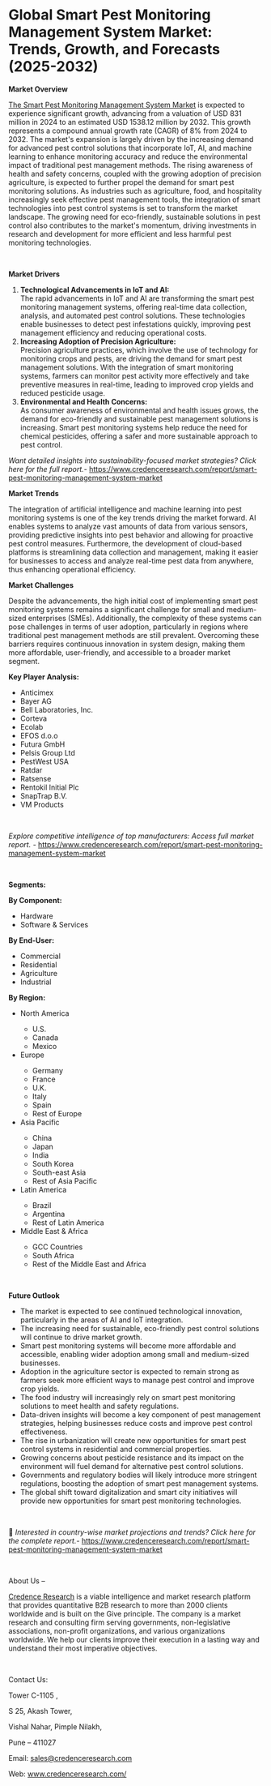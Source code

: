 # Global Smart Pest Monitoring Management System Market: Trends, Growth, and Forecasts (2025-2032)


<p><strong>Market Overview</strong></p>
<p><a href="https://www.credenceresearch.com/report/smart-pest-monitoring-management-system-market">The Smart Pest Monitoring Management System Market</a> is expected to experience significant growth, advancing from a valuation of USD 831 million in 2024 to an estimated USD 1538.12 million by 2032. This growth represents a compound annual growth rate (CAGR) of 8% from 2024 to 2032. The market's expansion is largely driven by the increasing demand for advanced pest control solutions that incorporate IoT, AI, and machine learning to enhance monitoring accuracy and reduce the environmental impact of traditional pest management methods. The rising awareness of health and safety concerns, coupled with the growing adoption of precision agriculture, is expected to further propel the demand for smart pest monitoring solutions. As industries such as agriculture, food, and hospitality increasingly seek effective pest management tools, the integration of smart technologies into pest control systems is set to transform the market landscape. The growing need for eco-friendly, sustainable solutions in pest control also contributes to the market's momentum, driving investments in research and development for more efficient and less harmful pest monitoring technologies.</p>
<p><strong>&nbsp;</strong></p>
<p><strong>Market Drivers</strong></p>
<ol>
<li><strong>Technological Advancements in IoT and AI:</strong><br /> The rapid advancements in IoT and AI are transforming the smart pest monitoring management systems, offering real-time data collection, analysis, and automated pest control solutions. These technologies enable businesses to detect pest infestations quickly, improving pest management efficiency and reducing operational costs.</li>
<li data-start="1598" data-end="2016"><strong data-start="1598" data-end="1647">Increasing Adoption of Precision Agriculture:</strong><br /> Precision agriculture practices, which involve the use of technology for monitoring crops and pests, are driving the demand for smart pest management solutions. With the integration of smart monitoring systems, farmers can monitor pest activity more effectively and take preventive measures in real-time, leading to improved crop yields and reduced pesticide usage.</li>
<li data-start="2021" data-end="2351"><strong data-start="2021" data-end="2059">Environmental and Health Concerns:</strong><br /> As consumer awareness of environmental and health issues grows, the demand for eco-friendly and sustainable pest management solutions is increasing. Smart pest monitoring systems help reduce the need for chemical pesticides, offering a safer and more sustainable approach to pest control.</li>
</ol>
<p><em>Want detailed insights into sustainability-focused market strategies? Click here for the full report.- </em><a href="https://www.credenceresearch.com/report/smart-pest-monitoring-management-system-market">https://www.credenceresearch.com/report/smart-pest-monitoring-management-system-market</a></p>
<p><strong>Market Trends</strong></p>
<p>The integration of artificial intelligence and machine learning into pest monitoring systems is one of the key trends driving the market forward. AI enables systems to analyze vast amounts of data from various sensors, providing predictive insights into pest behavior and allowing for proactive pest control measures. Furthermore, the development of cloud-based platforms is streamlining data collection and management, making it easier for businesses to access and analyze real-time pest data from anywhere, thus enhancing operational efficiency.</p>
<p><strong>Market Challenges</strong></p>
<p>Despite the advancements, the high initial cost of implementing smart pest monitoring systems remains a significant challenge for small and medium-sized enterprises (SMEs). Additionally, the complexity of these systems can pose challenges in terms of user adoption, particularly in regions where traditional pest management methods are still prevalent. Overcoming these barriers requires continuous innovation in system design, making them more affordable, user-friendly, and accessible to a broader market segment.</p>
<p><strong>Key Player Analysis:</strong></p>
<ul>
<li>Anticimex</li>
<li>Bayer AG</li>
<li>Bell Laboratories, Inc.</li>
<li>Corteva</li>
<li>Ecolab</li>
<li>EFOS d.o.o</li>
<li>Futura GmbH</li>
<li>Pelsis Group Ltd</li>
<li>PestWest USA</li>
<li>Ratdar</li>
<li>Ratsense</li>
<li>Rentokil Initial Plc</li>
<li>SnapTrap B.V.</li>
<li>VM Products</li>
</ul>
<p>&nbsp;</p>
<p><em>Explore competitive intelligence of top manufacturers: Access full market report. - </em><a href="https://www.credenceresearch.com/report/smart-pest-monitoring-management-system-market">https://www.credenceresearch.com/report/smart-pest-monitoring-management-system-market</a></p>
<p>&nbsp;</p>
<p><strong>Segments:</strong></p>
<p><strong>By Component:</strong></p>
<ul>
<li>Hardware</li>
<li>Software &amp; Services</li>
</ul>
<p><strong>By End-User:</strong></p>
<ul>
<li>Commercial</li>
<li>Residential</li>
<li>Agriculture</li>
<li>Industrial</li>
</ul>
<p><strong>By Region:</strong></p>
<ul>
<li>North America</li>
<ul>
<li>U.S.</li>
<li>Canada</li>
<li>Mexico</li>
</ul>
<li>Europe</li>
<ul>
<li>Germany</li>
<li>France</li>
<li>U.K.</li>
<li>Italy</li>
<li>Spain</li>
<li>Rest of Europe</li>
</ul>
<li>Asia Pacific</li>
<ul>
<li>China</li>
<li>Japan</li>
<li>India</li>
<li>South Korea</li>
<li>South-east Asia</li>
<li>Rest of Asia Pacific</li>
</ul>
<li>Latin America</li>
<ul>
<li>Brazil</li>
<li>Argentina</li>
<li>Rest of Latin America</li>
</ul>
<li>Middle East &amp; Africa</li>
<ul>
<li>GCC Countries</li>
<li>South Africa</li>
<li>Rest of the Middle East and Africa</li>
</ul>
</ul>
<p>&nbsp;</p>
<p><strong>Future Outlook </strong></p>
<ul>
<li>The market is expected to see continued technological innovation, particularly in the areas of AI and IoT integration.</li>
<li>The increasing need for sustainable, eco-friendly pest control solutions will continue to drive market growth.</li>
<li>Smart pest monitoring systems will become more affordable and accessible, enabling wider adoption among small and medium-sized businesses.</li>
<li>Adoption in the agriculture sector is expected to remain strong as farmers seek more efficient ways to manage pest control and improve crop yields.</li>
<li>The food industry will increasingly rely on smart pest monitoring solutions to meet health and safety regulations.</li>
<li>Data-driven insights will become a key component of pest management strategies, helping businesses reduce costs and improve pest control effectiveness.</li>
<li>The rise in urbanization will create new opportunities for smart pest control systems in residential and commercial properties.</li>
<li>Growing concerns about pesticide resistance and its impact on the environment will fuel demand for alternative pest control solutions.</li>
<li>Governments and regulatory bodies will likely introduce more stringent regulations, boosting the adoption of smart pest management systems.</li>
<li>The global shift toward digitalization and smart city initiatives will provide new opportunities for smart pest monitoring technologies.</li>
</ul>
<p><strong>&nbsp;</strong></p>
<p>📌 <em>Interested in country-wise market projections and trends? Click here for the complete report.- </em><a href="https://www.credenceresearch.com/report/smart-pest-monitoring-management-system-market">https://www.credenceresearch.com/report/smart-pest-monitoring-management-system-market</a></p>
<p>&nbsp;</p>
<p>About Us &ndash;</p>
<p><a href="https://www.credenceresearch.com/">Credence Research</a> is a viable intelligence and market research platform that provides quantitative B2B research to more than 2000 clients worldwide and is built on the Give principle. The company is a market research and consulting firm serving governments, non-legislative associations, non-profit organizations, and various organizations worldwide. We help our clients improve their execution in a lasting way and understand their most imperative objectives.</p>
<p>&nbsp;</p>
<p>Contact Us:</p>
<p>Tower C-1105 ,</p>
<p>S 25, Akash Tower,</p>
<p>Vishal Nahar, Pimple Nilakh,</p>
<p>Pune &ndash; 411027</p>
<p>Email: <a href="mailto:sales@credenceresearch.com">sales@credenceresearch.com</a></p>
<p>Web: <a href="http://www.credenceresearch.com/">www.credenceresearch.com/</a></p>
<p>&nbsp;</p>
